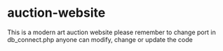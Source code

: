 # auction-website
This is a modern art auction website
please remember to change port in db_connect.php 
anyone can modify, change or update the code
